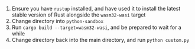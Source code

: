1. Ensure you have `rustup` installed, and have used it to install the latest stable version of Rust alongside the `wasm32-wasi` target
2. Change directory into `python-sandbox`
3. Run `cargo build --target=wasm32-wasi`, and be prepared to wait for a while
4. Change directory back into the main directory, and run `python custom.py`
